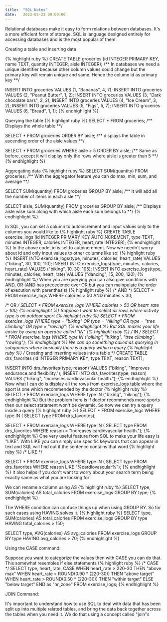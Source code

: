 ```yaml
---
title:  "SQL Notes"
date:   2023-02-23 00:00:00
---
```


Relational databases make it easy to form relations between databases. It's a more efficient form of storage.
SQL is language designed entirely for accessing databases and is the most popular of them.

Creating a table and inserting data

{% highlight ruby %}
CREATE TABLE groceries (id INTEGER PRIMARY KEY, name TEXT, quantity INTEGER, aisle INTEGER);
/** In databases we need a unique identifier because other column values could change but the primary key will remain unique and same. Hence the column id as primary key **/

INSERT INTO groceries VALUES (1, "Bananas", 4, 7);
INSERT INTO groceries VALUES (2, "Peanut Butter", 1, 2);
INSERT INTO groceries VALUES (3, "Dark chocolate bars", 2, 2);
INSERT INTO groceries VALUES (4, "Ice Cream", 3, 2);
INSERT INTO groceries VALUES (5, "Figs", 5, 7);
INSERT INTO groceries VALUES (6, "Bread", 1, 1);
{% endhighlight %}

Querying the table
{% highlight ruby %}
SELECT * FROM groceries; /** Displays the whole table **/

SELECT * FROM groceries ORDER BY aisle; /** displays the table in ascending order of the aisle values **/

SELECT * FROM groceries WHERE aisle > 5 ORDER BY aisle; /** Same as before, except it will display only the rows where aisle is greater than 5 **/
{% endhighlight %}

Aggregating data
{% highlight ruby %}
SELECT SUM(quantity) FROM groceries; /** With the aggregator feature you can do max, min, sum, and average **/

SELECT SUM(quantity) FROM groceries GROUP BY aisle; /** It will add all the number of items in each aisle **/

SELECT aisle, SUM(quantity) FROM groceries GROUP BY aisle; /** Displays aisle wise sum along with which aisle each sum belongs to **/
{% endhighlight %}

In SQL, you can set a column to autoincrement and input values only to the columns you would like to
{% highlight ruby %}
CREATE TABLE exercise_logs
    (id INTEGER PRIMARY KEY AUTOINCREMENT,
    type TEXT,
    minutes INTEGER,
    calories INTEGER,
    heart_rate INTEGER);
{% endhighlight %}
In the above code, id is set to autoincrement. Now we needn't worry about id and only input values to other columns like so:
{% highlight ruby %}
INSERT INTO exercise_logs(type, minutes, calories, heart_rate) VALUES ("biking", 30, 100, 110);
INSERT INTO exercise_logs(type, minutes, calories, heart_rate) VALUES ("biking", 10, 30, 105);
INSERT INTO exercise_logs(type, minutes, calories, heart_rate) VALUES ("dancing", 15, 200, 120);
{% endhighlight %}
When you are querying you can also give conditions with AND, OR (AND has precedence over OR but you can mainpulate the order of execution with parenthesis)
{% highlight ruby %}
/* AND */
SELECT * FROM exercise_logs WHERE calories > 50 AND minutes < 30;

/* OR */
SELECT * FROM exercise_logs WHERE calories > 50 OR heart_rate > 100;
{% endhighlight %}
Suppose I want to select all rows where activity type is an outdoor sport
{% highlight ruby %}
SELECT * FROM exercise_logs WHERE type = "biking" OR type = "hiking" OR type = "tree climbing" OR type = "rowing";
{% endhighlight %}
But SQL makes your life easier by using an operator called "IN"
{% highlight ruby %}
/* IN */
SELECT * FROM exercise_logs WHERE type IN ("biking", "hiking", "tree climbing", "rowing");
{% endhighlight %}
We can do something called as querying in subqueries where basically there is a query within a query
{% highlight ruby %}
/* Creating and inserting values into a table */
CREATE TABLE drs_favorites
    (id INTEGER PRIMARY KEY,
    type TEXT,
    reason TEXT);

INSERT INTO drs_favorites(type, reason) VALUES ("biking", "Improves endurance and flexibility.");
INSERT INTO drs_favorites(type, reason) VALUES ("hiking", "Increases cardiovascular health.");
{% endhighlight %}
Now what I can do is display all the rows from exercise_logs table where the sport is one which recommended by the doctor
{% highlight ruby %}
SELECT * FROM exercise_logs WHERE type IN ("biking", "hiking");
{% endhighlight %}
But the problem here is if doctor recommends more sports then our select statement won't be dynamic. So now we can try a query inside a query
{% highlight ruby %}
SELECT * FROM exercise_logs WHERE type IN (
    SELECT type FROM drs_favorites);

SELECT * FROM exercise_logs WHERE type IN (
    SELECT type FROM drs_favorites WHERE reason = "Increases cardiovascular health.");
{% endhighlight %}
One very useful feature from SQL to make your life easy is "LIKE".
With LIKE you can simply use specific keywords that can appear in text and SQL will find out if the sentence contains that word
{% highlight ruby %}
/* LIKE */

SELECT * FROM exercise_logs WHERE type IN (
    SELECT type FROM drs_favorites WHERE reason LIKE "%cardiovascular%");
{% endhighlight %}
It also helps if you don't want to worry about your search term being exactly same as what you are looking for

We can rename a column using AS
{% highlight ruby %}
SELECT type, SUM(calories) AS total_calories FROM exercise_logs GROUP BY type;
{% endhighlight %}

The WHERE condition can confuse things up when using GROUP BY. So for such cases using HAVING solves it.
{% highlight ruby %}
SELECT type, SUM(calories) AS total_calories FROM exercise_logs
    GROUP BY type
    HAVING total_calories > 150;

SELECT type, AVG(calories) AS avg_calories FROM exercise_logs
    GROUP BY type
    HAVING avg_calories > 70;
{% endhighlight %}

Using the CASE command: 

Suppose you want to categorize the values then with CASE you can do that. This somewhat resembles if else statements
{% highlight ruby %}
/* CASE */
SELECT type, heart_rate,
    CASE
        WHEN heart_rate > 220-30 THEN "above max"
        WHEN heart_rate > ROUND(0.90 * (220-30)) THEN "above target"
        WHEN heart_rate > ROUND(0.50 * (220-30)) THEN "within target"
        ELSE "below target"
    END as "hr_zone"
FROM exercise_logs;
{% endhighlight %}

JOIN Command:

It's important to understand how to use SQL to deal with data that has been split up into multiple related tables, and bring the data back together across the tables when you need it. We do that using a concept called "join"s
